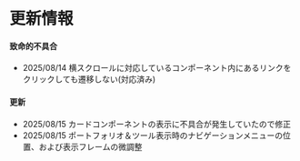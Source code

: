 # 更新情報
#### 致命的不具合
- 2025/08/14  横スクロールに対応しているコンポーネント内にあるリンクをクリックしても遷移しない(対応済み)

#### 更新
- 2025/08/15  カードコンポーネントの表示に不具合が発生していたので修正
- 2025/08/15  ポートフォリオ＆ツール表示時のナビゲーションメニューの位置、および表示フレームの微調整
